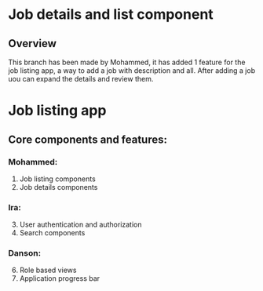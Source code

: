 # Job details and list component
## Overview
This branch has been made by Mohammed, it has added 1 feature for the job listing app, a way to add a job with description and all. After adding a job uou can expand the details and review them.
# Job listing app
## Core components and features:
### Mohammed:
1. Job listing components
2. Job details components

### Ira:
3. User authentication and authorization
4. Search components

### Danson:
6. Role based views
7. Application progress bar
